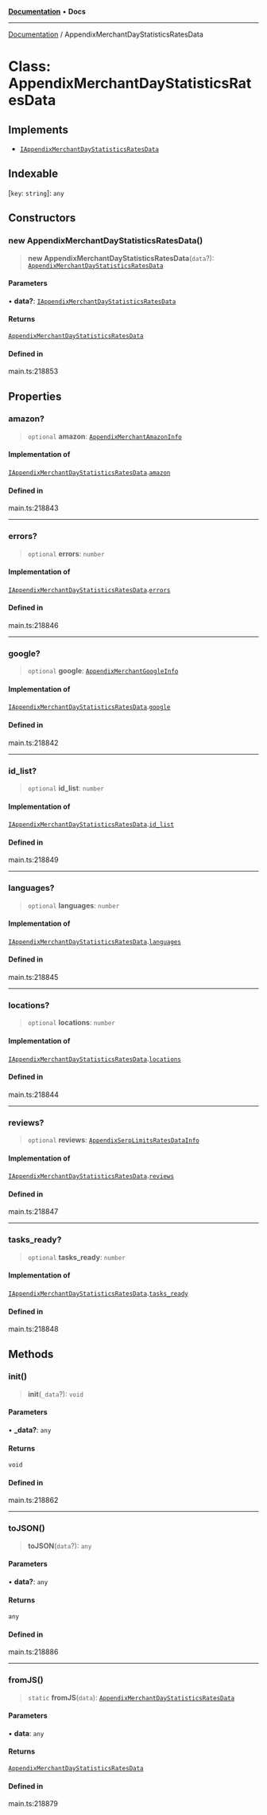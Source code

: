[**Documentation**](../README.md) • **Docs**

***

[Documentation](../globals.md) / AppendixMerchantDayStatisticsRatesData

# Class: AppendixMerchantDayStatisticsRatesData

## Implements

- [`IAppendixMerchantDayStatisticsRatesData`](../interfaces/IAppendixMerchantDayStatisticsRatesData.md)

## Indexable

 \[`key`: `string`\]: `any`

## Constructors

### new AppendixMerchantDayStatisticsRatesData()

> **new AppendixMerchantDayStatisticsRatesData**(`data`?): [`AppendixMerchantDayStatisticsRatesData`](AppendixMerchantDayStatisticsRatesData.md)

#### Parameters

• **data?**: [`IAppendixMerchantDayStatisticsRatesData`](../interfaces/IAppendixMerchantDayStatisticsRatesData.md)

#### Returns

[`AppendixMerchantDayStatisticsRatesData`](AppendixMerchantDayStatisticsRatesData.md)

#### Defined in

main.ts:218853

## Properties

### amazon?

> `optional` **amazon**: [`AppendixMerchantAmazonInfo`](AppendixMerchantAmazonInfo.md)

#### Implementation of

[`IAppendixMerchantDayStatisticsRatesData`](../interfaces/IAppendixMerchantDayStatisticsRatesData.md).[`amazon`](../interfaces/IAppendixMerchantDayStatisticsRatesData.md#amazon)

#### Defined in

main.ts:218843

***

### errors?

> `optional` **errors**: `number`

#### Implementation of

[`IAppendixMerchantDayStatisticsRatesData`](../interfaces/IAppendixMerchantDayStatisticsRatesData.md).[`errors`](../interfaces/IAppendixMerchantDayStatisticsRatesData.md#errors)

#### Defined in

main.ts:218846

***

### google?

> `optional` **google**: [`AppendixMerchantGoogleInfo`](AppendixMerchantGoogleInfo.md)

#### Implementation of

[`IAppendixMerchantDayStatisticsRatesData`](../interfaces/IAppendixMerchantDayStatisticsRatesData.md).[`google`](../interfaces/IAppendixMerchantDayStatisticsRatesData.md#google)

#### Defined in

main.ts:218842

***

### id\_list?

> `optional` **id\_list**: `number`

#### Implementation of

[`IAppendixMerchantDayStatisticsRatesData`](../interfaces/IAppendixMerchantDayStatisticsRatesData.md).[`id_list`](../interfaces/IAppendixMerchantDayStatisticsRatesData.md#id_list)

#### Defined in

main.ts:218849

***

### languages?

> `optional` **languages**: `number`

#### Implementation of

[`IAppendixMerchantDayStatisticsRatesData`](../interfaces/IAppendixMerchantDayStatisticsRatesData.md).[`languages`](../interfaces/IAppendixMerchantDayStatisticsRatesData.md#languages)

#### Defined in

main.ts:218845

***

### locations?

> `optional` **locations**: `number`

#### Implementation of

[`IAppendixMerchantDayStatisticsRatesData`](../interfaces/IAppendixMerchantDayStatisticsRatesData.md).[`locations`](../interfaces/IAppendixMerchantDayStatisticsRatesData.md#locations)

#### Defined in

main.ts:218844

***

### reviews?

> `optional` **reviews**: [`AppendixSerpLimitsRatesDataInfo`](AppendixSerpLimitsRatesDataInfo.md)

#### Implementation of

[`IAppendixMerchantDayStatisticsRatesData`](../interfaces/IAppendixMerchantDayStatisticsRatesData.md).[`reviews`](../interfaces/IAppendixMerchantDayStatisticsRatesData.md#reviews)

#### Defined in

main.ts:218847

***

### tasks\_ready?

> `optional` **tasks\_ready**: `number`

#### Implementation of

[`IAppendixMerchantDayStatisticsRatesData`](../interfaces/IAppendixMerchantDayStatisticsRatesData.md).[`tasks_ready`](../interfaces/IAppendixMerchantDayStatisticsRatesData.md#tasks_ready)

#### Defined in

main.ts:218848

## Methods

### init()

> **init**(`_data`?): `void`

#### Parameters

• **\_data?**: `any`

#### Returns

`void`

#### Defined in

main.ts:218862

***

### toJSON()

> **toJSON**(`data`?): `any`

#### Parameters

• **data?**: `any`

#### Returns

`any`

#### Defined in

main.ts:218886

***

### fromJS()

> `static` **fromJS**(`data`): [`AppendixMerchantDayStatisticsRatesData`](AppendixMerchantDayStatisticsRatesData.md)

#### Parameters

• **data**: `any`

#### Returns

[`AppendixMerchantDayStatisticsRatesData`](AppendixMerchantDayStatisticsRatesData.md)

#### Defined in

main.ts:218879
